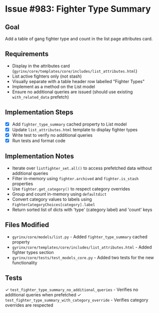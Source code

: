 # Issue #983: Fighter Type Summary

## Goal

Add a table of gang fighter type and count in the list page attributes card.

## Requirements

- Display in the attributes card (`gyrinx/core/templates/core/includes/list_attributes.html`)
- List active fighters only (not stash)
- Visually separate with a table header row labelled "Fighter Types"
- Implement as a method on the List model
- Ensure no additional queries are issued (should use existing `with_related_data` prefetch)

## Implementation Steps

- [x] Add `fighter_type_summary` cached property to List model
- [x] Update `list_attributes.html` template to display fighter types
- [x] Write test to verify no additional queries
- [x] Run tests and format code

## Implementation Notes

- Iterate over `listfighter_set.all()` to access prefetched data without additional queries
- Filter in-memory using `fighter.archived` and `fighter.is_stash` properties
- Use `fighter.get_category()` to respect category overrides
- Group and count in-memory using `defaultdict`
- Convert category values to labels using `FighterCategoryChoices[category].label`
- Return sorted list of dicts with 'type' (category label) and 'count' keys

## Files Modified

- `gyrinx/core/models/list.py` - Added `fighter_type_summary` cached property
- `gyrinx/core/templates/core/includes/list_attributes.html` - Added fighter types section
- `gyrinx/core/tests/test_models_core.py` - Added two tests for the new functionality

## Tests

✓ `test_fighter_type_summary_no_additional_queries` - Verifies no additional queries when prefetched
✓ `test_fighter_type_summary_with_category_override` - Verifies category overrides are respected
